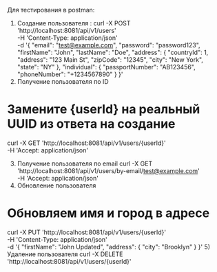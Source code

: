 Для тестирования в postman: 
1) Создание пользователя :
   curl -X POST 'http://localhost:8081/api/v1/users' \
   -H 'Content-Type: application/json' \
   -d '{
   "email": "test@example.com",
   "password": "password123",
   "firstName": "John",
   "lastName": "Doe",
   "address": {
   "countryId": 1,
   "address": "123 Main St",
   "zipCode": "12345",
   "city": "New York",
   "state": "NY"
   },
   "individual": {
   "passportNumber": "AB123456",
   "phoneNumber": "+1234567890"
   }
   }'
2) Получение пользователя по ID
# Замените {userId} на реальный UUID из ответа на создание
curl -X GET 'http://localhost:8081/api/v1/users/{userId}' \
-H 'Accept: application/json'

3) Получение пользователя по email
   curl -X GET 'http://localhost:8081/api/v1/users/by-email/test@example.com' \
   -H 'Accept: application/json'
4) Обновление пользователя
# Обновляем имя и город в адресе
curl -X PUT 'http://localhost:8081/api/v1/users/{userId}' \
-H 'Content-Type: application/json' \
-d '{
"firstName": "John Updated",
"address": {
"city": "Brooklyn"
}
}'
5) Удаление пользователя
   curl -X DELETE 'http://localhost:8081/api/v1/users/{userId}'



